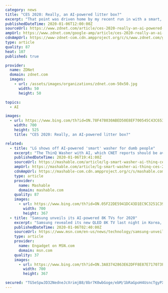 ```yaml
---
category: news
title: "CES 2020: Really, an AI-powered litter box?"
excerpt: "That point was driven home by my recent run in with a smart, self-cleaning litter box from iKuddle. The company, which develops pet-centric AI Internet of Things (AIoT) smart devices, is following up the litter box by announcing the launch of its AI-powered iKuddle Water Fountain and iKuddle Auto Feeder, and is unveiling the first health and ..."
publishedDateTime: 2020-01-06T12:00:00Z
sourceUrl: https://www.zdnet.com/article/ces-2020-really-an-ai-powered-litter-box/
ampUrl: https://www.zdnet.com/google-amp/article/ces-2020-really-an-ai-powered-litter-box/
cdnAmpUrl: https://www-zdnet-com.cdn.ampproject.org/c/s/www.zdnet.com/google-amp/article/ces-2020-really-an-ai-powered-litter-box/
type: article
quality: 87
heat: 107
published: true

provider:
  name: ZDNet
  domain: zdnet.com
  images:
    - url: /assets/images/organizations/zdnet.com-50x50.jpg
      width: 50
      height: 50

topics:
  - AI

images:
  - url: https://www.bing.com/th?id=ON.78F478030ABED50E8EF700545C43C653
    width: 700
    height: 525
    title: "CES 2020: Really, an AI-powered litter box?"

related:
  - title: "LG shows off AI-powered 'smart' washer for dumb people"
    excerpt: "The ThinQ Washer with AI, which CNET reports should be available for purchase in the U.S. sometime within the first two quarters of this year, purports to change the laundry game with its artificial intelligence system. And just what does this system do, you ask? It determines what kind of cycle to run based on what type of materials are placed ..."
    publishedDateTime: 2020-01-06T19:41:00Z
    sourceUrl: https://mashable.com/article/lg-smart-washer-ai-thinq-ces-2020/
    ampUrl: https://mashable.com/article/lg-smart-washer-ai-thinq-ces-2020.amp
    cdnAmpUrl: https://mashable-com.cdn.ampproject.org/c/s/mashable.com/article/lg-smart-washer-ai-thinq-ces-2020.amp
    type: article
    provider:
      name: Mashable
      domain: mashable.com
    quality: 87
    images:
      - url: https://www.bing.com/th?id=ON.05F22DE5941DC43D1EC9C3251C390C60
        width: 700
        height: 367
  - title: "Samsung unveils its AI-powered 8K TVs for 2020"
    excerpt: "Samsung revealed its new QLED 8K TV last night in Korea, and now the US unveiling is under way. We already heard about interesting features like its \"digital butler\" that will control other devices, including older stuff that can't connect to networks using an IR blaster,"
    publishedDateTime: 2020-01-06T02:40:00Z
    sourceUrl: https://www.msn.com/en-us/news/technology/samsung-unveils-its-ai-powered-8k-tvs-for-2020/ar-BBYE2TB
    type: article
    provider:
      name: Engadget on MSN.com
      domain: msn.com
    quality: 37
    images:
      - url: https://www.bing.com/th?id=ON.3A83742863E62DFF8E87E717073FF70F
        width: 700
        height: 367

secured: "TG5eSpwJD32NedneJcXrimjB8/8br7K0wbGoge/ebM/1bRaGpoH4UsncTgyPXDPE/3rP1vZ9pzvO3TrFVsv+fbZNLIctoscTwvw3KjAuN2mE9x6M/QnW20qDIvLxsDoo/3Cw3MIjquACM9cxrdLlG0HTUj3TksaeCoCwj/ePU/JTgDwv9rcUwm1gekYzpgRjwuSv0GOXIhlGng5DVwGf8IjY3qrYU5554mUugXVOE5hP8B69Zm55rji+Uq2WEs0wbVV1fdEV2etZ+F+Jcbg/NQ==;bSMhOXMhfaqF2GAIUjaDOw=="
---
```


